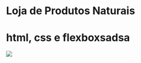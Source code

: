 # Loja de Produtos Naturais

# html, css e flexboxsadsa
<img src="https://raw.githubusercontent.com/dieegobs/loja-de-produtos-naturais/refs/heads/main/images/Site.png"/>







































